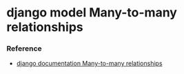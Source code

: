 # django model Many-to-many relationships
###


### Reference
* [django documentation Many-to-many relationships](https://docs.djangoproject.com/en/1.10/topics/db/examples/many_to_many/)
